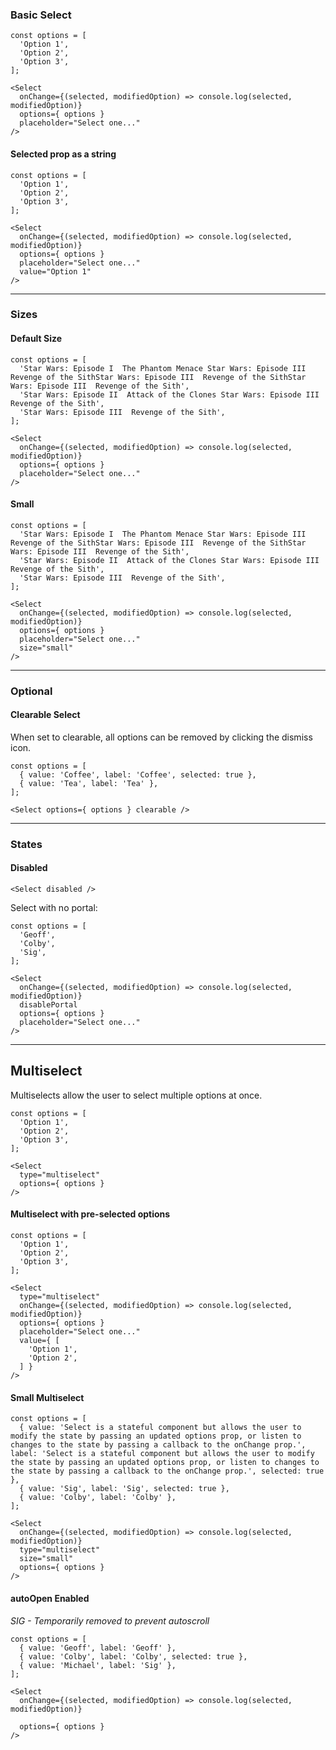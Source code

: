 ### Basic Select

```
const options = [
  'Option 1',
  'Option 2',
  'Option 3',
];

<Select
  onChange={(selected, modifiedOption) => console.log(selected, modifiedOption)}
  options={ options }
  placeholder="Select one..."
/>
```

#### Selected prop as a string

```
const options = [
  'Option 1',
  'Option 2',
  'Option 3',
];

<Select
  onChange={(selected, modifiedOption) => console.log(selected, modifiedOption)}
  options={ options }
  placeholder="Select one..."
  value="Option 1"
/>
```

---

### Sizes

#### Default Size

```
const options = [
  'Star Wars: Episode I  The Phantom Menace Star Wars: Episode III  Revenge of the SithStar Wars: Episode III  Revenge of the SithStar Wars: Episode III  Revenge of the Sith',
  'Star Wars: Episode II  Attack of the Clones Star Wars: Episode III  Revenge of the Sith',
  'Star Wars: Episode III  Revenge of the Sith',
];

<Select
  onChange={(selected, modifiedOption) => console.log(selected, modifiedOption)}
  options={ options }
  placeholder="Select one..."
/>
```

#### Small

```
const options = [
  'Star Wars: Episode I  The Phantom Menace Star Wars: Episode III  Revenge of the SithStar Wars: Episode III  Revenge of the SithStar Wars: Episode III  Revenge of the Sith',
  'Star Wars: Episode II  Attack of the Clones Star Wars: Episode III  Revenge of the Sith',
  'Star Wars: Episode III  Revenge of the Sith',
];

<Select
  onChange={(selected, modifiedOption) => console.log(selected, modifiedOption)}
  options={ options }
  placeholder="Select one..."
  size="small"
/>
```

---

### Optional

#### Clearable Select

When set to clearable, all options can be removed by clicking the dismiss icon.

```
const options = [
  { value: 'Coffee', label: 'Coffee', selected: true },
  { value: 'Tea', label: 'Tea' },
];

<Select options={ options } clearable />
```

---

### States

#### Disabled

```
<Select disabled />
```

Select with no portal:

```
const options = [
  'Geoff',
  'Colby',
  'Sig',
];

<Select
  onChange={(selected, modifiedOption) => console.log(selected, modifiedOption)}
  disablePortal
  options={ options }
  placeholder="Select one..."
/>
```

---

## Multiselect

Multiselects allow the user to select multiple options at once.

```
const options = [
  'Option 1',
  'Option 2',
  'Option 3',
];

<Select
  type="multiselect"
  options={ options }
/>
```

#### Multiselect with pre-selected options

```
const options = [
  'Option 1',
  'Option 2',
  'Option 3',
];

<Select
  type="multiselect"
  onChange={(selected, modifiedOption) => console.log(selected, modifiedOption)}
  options={ options }
  placeholder="Select one..."
  value={ [
    'Option 1',
    'Option 2',
  ] }
/>
```

#### Small Multiselect

```
const options = [
  { value: 'Select is a stateful component but allows the user to modify the state by passing an updated options prop, or listen to changes to the state by passing a callback to the onChange prop.', label: 'Select is a stateful component but allows the user to modify the state by passing an updated options prop, or listen to changes to the state by passing a callback to the onChange prop.', selected: true },
  { value: 'Sig', label: 'Sig', selected: true },
  { value: 'Colby', label: 'Colby' },
];

<Select
  onChange={(selected, modifiedOption) => console.log(selected, modifiedOption)}
  type="multiselect"
  size="small"
  options={ options }
/>
```

#### autoOpen Enabled

_SIG - Temporarily removed to prevent autoscroll_

```
const options = [
  { value: 'Geoff', label: 'Geoff' },
  { value: 'Colby', label: 'Colby', selected: true },
  { value: 'Michael', label: 'Sig' },
];

<Select
  onChange={(selected, modifiedOption) => console.log(selected, modifiedOption)}

  options={ options }
/>
```
